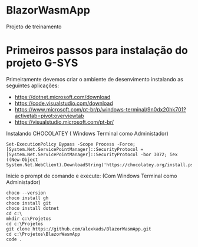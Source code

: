 # BlazorWasmApp
Projeto de treinamento

# Primeiros passos para instalação do projeto G-SYS

Primeiramente devemos criar o ambiente de desenvimento instalando as seguintes aplicações:

- https://dotnet.microsoft.com/download
- https://code.visualstudio.com/download
- https://www.microsoft.com/pt-br/p/windows-terminal/9n0dx20hk701?activetab=pivot:overviewtab
- https://visualstudio.microsoft.com/pt-br/

Instalando CHOCOLATEY ( Windows Terminal como Administador)

```
Set-ExecutionPolicy Bypass -Scope Process -Force; [System.Net.ServicePointManager]::SecurityProtocol = [System.Net.ServicePointManager]::SecurityProtocol -bor 3072; iex ((New-Object System.Net.WebClient).DownloadString('https://chocolatey.org/install.ps1'))
```

Inicie o prompt de comando e execute: (Com Windows Terminal como Administador)

```
choco --version
choco install gh
choco install git
choco install dotnet
cd c:\
mkdir c:\Projetos
cd c:\Projetos
git clone https://github.com/alexkads/BlazorWasmApp.git
cd c:\Projetos\BlazorWasmApp
code .
```
